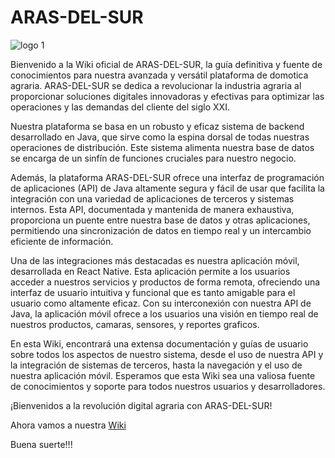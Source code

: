 # ARAS-DEL-SUR

![logo 1](https://github.com/DHM-DISTRIBUIDORA/.github/assets/7370358/5a64bff1-5c8e-4d50-8ad8-de38b5d9897d)


Bienvenido a la Wiki oficial de ARAS-DEL-SUR, la guía definitiva y fuente de conocimientos para nuestra avanzada y versátil plataforma de domotica agraria. ARAS-DEL-SUR se dedica a revolucionar la industria agraria al proporcionar soluciones digitales innovadoras y efectivas para optimizar las operaciones y las demandas del cliente del siglo XXI.


Nuestra plataforma se basa en un robusto y eficaz sistema de backend desarrollado en Java, que sirve como la espina dorsal de todas nuestras operaciones de distribución. Este sistema alimenta nuestra base de datos se encarga de un sinfín de funciones cruciales para nuestro negocio.

Además, la plataforma ARAS-DEL-SUR ofrece una interfaz de programación de aplicaciones (API) de Java altamente segura y fácil de usar que facilita la integración con una variedad de aplicaciones de terceros y sistemas internos. Esta API, documentada y mantenida de manera exhaustiva, proporciona un puente entre nuestra base de datos y otras aplicaciones, permitiendo una sincronización de datos en tiempo real y un intercambio eficiente de información.

Una de las integraciones más destacadas es nuestra aplicación móvil, desarrollada en React Native. Esta aplicación permite a los usuarios acceder a nuestros servicios y productos de forma remota, ofreciendo una interfaz de usuario intuitiva y funcional que es tanto amigable para el usuario como altamente eficaz. Con su interconexión con nuestra API de Java, la aplicación móvil ofrece a los usuarios una visión en tiempo real de nuestros productos, camaras, sensores, y reportes graficos.

En esta Wiki, encontrará una extensa documentación y guías de usuario sobre todos los aspectos de nuestro sistema, desde el uso de nuestra API y la integración de sistemas de terceros, hasta la navegación y el uso de nuestra aplicación móvil. Esperamos que esta Wiki sea una valiosa fuente de conocimientos y soporte para todos nuestros usuarios y desarrolladores.

¡Bienvenidos a la revolución digital agraria con ARAS-DEL-SUR!

Ahora vamos a nuestra [Wiki](https://github.com/ARAS-DEL-SUR/.github/wiki)

Buena suerte!!!
